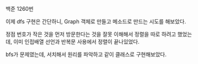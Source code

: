 백준 1260번

이제 dfs 구현은 간단하니, Graph 객체로 만들고 메소드로 만드는 시도를 해보았다.

정점 번호가 작은 것을 먼저 방문한다는 것을 잘못 이해해서 정렬을 따로 하려고 했었는데, 이미 인접배열 선언과 반복문 사용에서 정렬이 끝나있었다.

bfs가 문제였는데, 서치해서 원리를 파악하고 같이 클래스로 구현해보았다.
